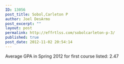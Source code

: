 ```yaml
---
ID: 13056
post_title: Sobol,Carleton P
author: Joel DesArmo
post_excerpt: ""
layout: post
permalink: http://effrtlss.com/sobolcarleton-p-3/
published: true
post_date: 2012-11-02 20:54:14
---
```

<p>Average GPA in Spring 2012 for first course listed: 2.47</p>